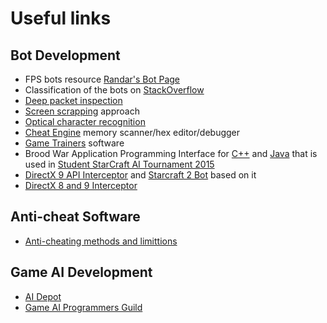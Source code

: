 # Useful links

## Bot Development

* FPS bots resource [Randar's Bot Page](http://www.randars.com/bots)
* Classification of the bots on [StackOverflow](http://stackoverflow.com/questions/2741040/video-game-bots)
* [Deep packet inspection](https://en.wikipedia.org/wiki/Deep_packet_inspection)
* [Screen scrapping](https://en.wikipedia.org/wiki/Data_scraping#Screen_scraping) approach
* [Optical character recognition](https://en.wikipedia.org/wiki/Optical_character_recognition)
* [Cheat Engine](https://en.wikipedia.org/wiki/Cheat_Engine) memory scanner/hex editor/debugger
* [Game Trainers](https://en.wikipedia.org/wiki/Trainer_%28games%29) software
* Brood War Application Programming Interface for [C++](http://bwapi.github.io/) and [Java](http://bwmirror.jurenka.sk/) that is used in [Student StarCraft AI Tournament 2015](http://sscaitournament.com)
* [DirectX 9 API Interceptor](https://graphics.stanford.edu/~mdfisher/D3D9Interceptor.html) and [Starcraft 2 Bot](https://graphics.stanford.edu/~mdfisher/GameAIs.html) based on it
* [DirectX 8 and 9 Interceptor](http://www.codeguru.com/cpp/g-m/directx/directx8/article.php/c11453/Intercept-Calls-to-DirectX-with-a-Proxy-DLL.htm)

## Anti-cheat Software
* [Anti-cheating methods and limittions](https://en.wikipedia.org/wiki/Cheating_in_online_games#Anti-cheating_methods_and_limitations)

## Game AI Development
* [AI Depot](http://ai-depot.com/)
* [Game AI Programmers Guild](http://www.gameai.com/)
